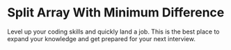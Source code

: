 # Split Array With Minimum Difference

Level up your coding skills and quickly land a job. This is the best place to expand your knowledge and get prepared for your next interview.